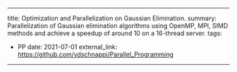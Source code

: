 <!-- ---
title: Optimization and Parallelization on Gaussian Elimination.
summary: Parallelization of Gaussian elimination algorithms using OpenMP, MPI, SIMD methods and achieve a
speedup of around 10 on a 16-thread server.
tags:
  - PP
date: 2021-07-01
external_link: https://github.com/ydschnappi/Parallel_Programming
--- -->
---
title: Optimization and Parallelization on Gaussian Elimination.
summary: Parallelization of Gaussian elimination algorithms using OpenMP, MPI, SIMD methods and achieve a
speedup of around 10 on a 16-thread server.
tags:
  - PP
date: 2021-07-01
external_link: https://github.com/ydschnappi/Parallel_Programming
---
